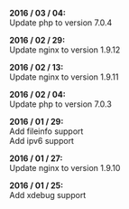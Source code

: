 **2016 / 03 / 04:**     
Update php to version 7.0.4

**2016 / 02 / 29:**     
Update nginx to version 1.9.12

**2016 / 02 / 13:**     
Update nginx to version 1.9.11

**2016 / 02 / 04:**      
Update php to version 7.0.3   

**2016 / 01 / 29:**     
Add fileinfo support   
Add ipv6 support   

**2016 / 01 / 27:**     
Update nginx to version 1.9.10
  
**2016 / 01 / 25:**    
Add xdebug support